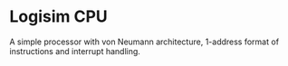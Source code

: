 # Logisim CPU
A simple processor with von Neumann architecture, 1-address format of instructions and interrupt handling.
